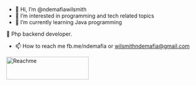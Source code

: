 - 👋 Hi, I’m @ndemafiawilsmith
- 👀 I’m interested in programming and tech related topics
- 🌱 I’m currently learning Java programming

🐘 Php backend developer.
- 📫 How to reach me fb.me/ndemafia or wilsmithndemafia@gmail.com


<a href="https://www.buymeacoffee.com/wilsmith" target="_blank"><img src="https://cdn.buymeacoffee.com/buttons/v2/default-green.png" alt="Reachme" height="60" width="217" ></a>
<!---
ndemafiawilsmith/ndemafiawilsmith is a ✨ special ✨ repository because its `README.md` (this file) appears on your GitHub profile.
You can click the Preview link to take a look at your changes.
--->
